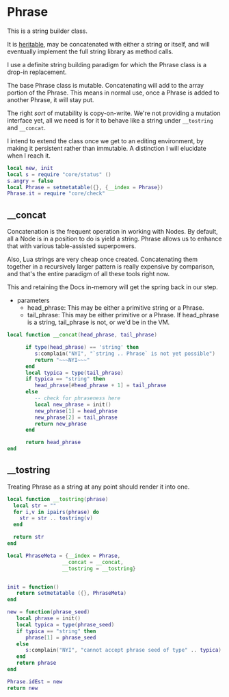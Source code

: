# Phrase


This is a string builder class.


It is [heritable](httk://), may be concatenated with either a string or itself,
and will eventually implement the full string library as method calls.


I use a definite string building paradigm for which the Phrase class is a drop-in
replacement.


The base Phrase class is mutable.  Concatenating will add to the array portion of
the Phrase.  This means in normal use, once a Phrase is added to another Phrase,
it will stay put.


The right _sort_ of mutability is copy-on-write.  We're not providing a mutation
interface yet, all we need is for it to behave like a string under ``__tostring``
and ``__concat``.



I intend to extend the class once we get to an editing environment, by making it
persistent rather than immutable.  A distinction I will elucidate when I reach it.


```lua
local new, init
local s = require "core/status" ()
s.angry = false
local Phrase = setmetatable({}, {__index = Phrase})
Phrase.it = require "core/check"
```
## __concat

  Concatenation is the frequent operation in working with Nodes.  By default,
all a Node is in a position to do is yield a string.  Phrase allows us to
enhance that with various table-assisted superpowers.


Also, Lua strings are very cheap once created. Concatenating them together in
a recursively larger pattern is really expensive by comparison, and that's
the entire paradigm of all these tools right now.


This and retaining the Docs in-memory will get the spring back in our step.


- parameters
  -  head_phrase:  This may be either a primitive string or a Phrase.
  -  tail_phrase:  This may be either primitive or a Phrase.  If head_phrase
                   is a string, tail_phrase is not, or we'd be in the VM.

```lua
local function __concat(head_phrase, tail_phrase)

      if type(head_phrase) == 'string' then
         s:complain("NYI", "`string .. Phrase` is not yet possible")
         return "~~~NYI~~~"
      end
      local typica = type(tail_phrase)
      if typica == "string" then
         head_phrase[#head_phrase + 1] = tail_phrase
      else
         -- check for phraseness here
         local new_phrase = init()
         new_phrase[1] = head_phrase
         new_phrase[2] = tail_phrase
         return new_phrase
      end

      return head_phrase
end
```
## __tostring

Treating Phrase as a string at any point should render it into one.

```lua
local function __tostring(phrase)
  local str = ""
  for i,v in ipairs(phrase) do
    str = str .. tostring(v)
  end

  return str
end
```
```lua
local PhraseMeta = {__index = Phrase,
                  __concat = __concat,
                  __tostring = __tostring}
```
```lua

init = function()
   return setmetatable ({}, PhraseMeta)
end

new = function(phrase_seed)
   local phrase = init()
   local typica = type(phrase_seed)
   if typica == "string" then
      phrase[1] = phrase_seed
   else
      s:complain("NYI", "cannot accept phrase seed of type" .. typica)
   end
   return phrase
end
```
```lua
Phrase.idEst = new
return new
```
